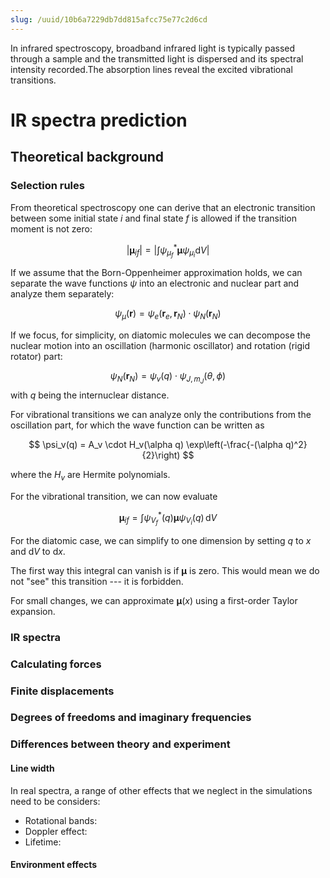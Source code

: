 ```yaml
---
slug: /uuid/10b6a7229db7dd815afcc75e77c2d6cd
---
```


In infrared spectroscopy, broadband infrared light is typically passed through a sample and the transmitted light is dispersed and its spectral intensity recorded.The absorption lines reveal the excited vibrational transitions.

# IR spectra prediction
## Theoretical background

### Selection rules
From theoretical spectroscopy one can derive that an electronic transition between some initial state $i$ and final state $f$ is allowed if the transition moment is not zero: 

$$
|\mathbf{\mu}_{if}| = \left| \int \psi_{\mu_f}^* \mathbf{\mu} \psi_{\mu_i} \mathrm{d}V \right|
$$

If we assume that the Born-Oppenheimer approximation holds, we can separate the wave functions $\psi$ into an electronic and nuclear part and analyze them separately: 

$$
\psi_\mu(\mathbf{r}) = \psi_e (\mathbf{r}_e, \mathbf{r}_N) \cdot \psi_N (\mathbf{r}_N)
$$

If we focus, for simplicity, on diatomic molecules we can decompose the nuclear motion into an oscillation (harmonic oscillator) and rotation (rigid rotator) part: 

$$
\psi_N(\mathbf{r}_N) = \psi_v(q) \cdot \psi_{J, m_J} (\theta, \phi)
$$
with $q$ being the internuclear distance. 

For vibrational transitions we can analyze only the contributions from the oscillation part, for which the wave function can be written as 

$$
\psi_v(q) = A_v \cdot H_v(\alpha q) \exp\left(-\frac{-(\alpha q)^2}{2}\right)
$$

where the $H_v$ are Hermite polynomials. 

For the vibrational transition, we can now evaluate 

$$
\mathbf{\mu}_{if} = \int \psi^*_{V_f} (q) \mathbf{\mu} \psi_{V_i}(q) \, \mathrm{d}V
$$

For the diatomic case, we can simplify to one dimension by setting $q$ to $x$ and $\mathrm{d}V$ to $\mathrm{d}x$.

The first way this integral can vanish is if $\mathbf{\mu}$ is zero. This would mean we do not "see" this transition --- it is forbidden. 

For small changes, we can approximate $\mathbf{\mu}(x)$ using a first-order Taylor expansion.

### IR spectra

### Calculating forces

### Finite displacements

### Degrees of freedoms and imaginary frequencies

### Differences between theory and experiment 

#### Line width

In real spectra, a range of other effects that we neglect in the simulations need to be considers: 
- Rotational bands: 
- Doppler effect: 
- Lifetime: 

#### Environment effects